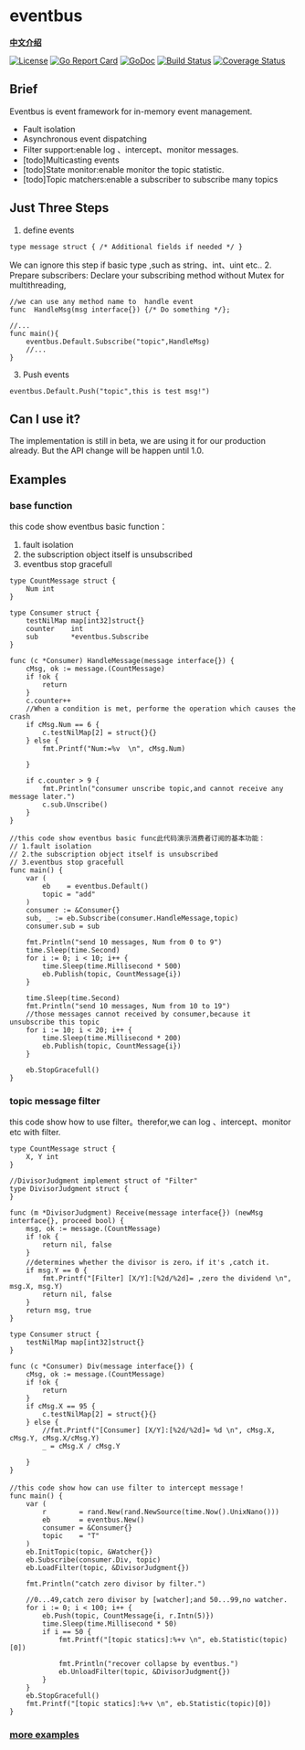 # eventbus
[**中文介绍**](https://github.com/alex023/eventbus/wiki)  

[![License](https://img.shields.io/:license-apache-blue.svg)](https://opensource.org/licenses/Apache-2.0)
[![Go Report Card](https://goreportcard.com/badge/github.com/alex023/eventbus)](https://goreportcard.com/report/github.com/alex023/eventbus)
[![GoDoc](https://godoc.org/github.com/alex023/eventbus?status.svg)](https://godoc.org/github.com/alex023/eventbus)
[![Build Status](https://travis-ci.org/alex023/eventbus.svg?branch=dev)](https://travis-ci.org/alex023/eventbus?branch=dev)
[![Coverage Status](https://coveralls.io/repos/github/alex023/eventbus/badge.svg?branch=dev)](https://coveralls.io/github/alex023/eventbus?branch=dev)

## Brief
Eventbus is  event framework for in-memory event management. 
- Fault isolation
- Asynchronous event dispatching
- Filter support:enable log 、intercept、monitor messages.
- [todo]Multicasting events
- [todo]State monitor:enable monitor the topic statistic.
- [todo]Topic matchers:enable a subscriber to subscribe many topics

## Just Three Steps
1. define events
```golang
type message struct { /* Additional fields if needed */ }
```
We can ignore this step if basic type ,such as string、int、uint etc.. 
2. Prepare subscribers: Declare  your subscribing method without Mutex for multithreading,
```golang
//we can use any method name to  handle event 
func  HandleMsg(msg interface{}) {/* Do something */};

//...
func main(){
    eventbus.Default.Subscribe("topic",HandleMsg)
    //...
}
```
3. Push events
```golang
eventbus.Default.Push("topic",this is test msg!")
```
## Can I use it?
 The implementation is still in beta, we are using it for our production already. But the API change will be happen until 1.0.

## Examples
###  base function
this code show eventbus basic function：
1. fault isolation
2. the subscription object itself is unsubscribed
3. eventbus stop gracefull
```golang
type CountMessage struct {
	Num int
}

type Consumer struct {
	testNilMap map[int32]struct{}
	counter    int
	sub        *eventbus.Subscribe
}

func (c *Consumer) HandleMessage(message interface{}) {
	cMsg, ok := message.(CountMessage)
	if !ok {
		return
	}
	c.counter++
	//When a condition is met, performe the operation which causes the crash
	if cMsg.Num == 6 {
		c.testNilMap[2] = struct{}{}
	} else {
		fmt.Printf("Num:=%v  \n", cMsg.Num)

	}

	if c.counter > 9 {
		fmt.Println("consumer unscribe topic,and cannot receive any message later.")
		c.sub.Unscribe()
	}
}

//this code show eventbus basic func此代码演示消费者订阅的基本功能：
// 1.fault isolation
// 2.the subscription object itself is unsubscribed
// 3.eventbus stop gracefull
func main() {
	var (
		eb    = eventbus.Default()
		topic = "add"
	)
	consumer := &Consumer{}
	sub, _ := eb.Subscribe(consumer.HandleMessage,topic)
	consumer.sub = sub

	fmt.Println("send 10 messages, Num from 0 to 9")
	time.Sleep(time.Second)
	for i := 0; i < 10; i++ {
		time.Sleep(time.Millisecond * 500)
		eb.Publish(topic, CountMessage{i})
	}

	time.Sleep(time.Second)
	fmt.Println("send 10 messages, Num from 10 to 19")
	//those messages cannot received by consumer,because it unsubscribe this topic
	for i := 10; i < 20; i++ {
		time.Sleep(time.Millisecond * 200)
		eb.Publish(topic, CountMessage{i})
	}

	eb.StopGracefull()
}
```
### topic message filter 
this code show how to use filter。therefor,we can log 、intercept、monitor etc with filter. 
```golang
type CountMessage struct {
	X, Y int
}

//DivisorJudgment implement struct of "Filter"
type DivisorJudgment struct {
}

func (m *DivisorJudgment) Receive(message interface{}) (newMsg interface{}, proceed bool) {
	msg, ok := message.(CountMessage)
	if !ok {
		return nil, false
	}
	//determines whether the divisor is zero。if it's ,catch it.
	if msg.Y == 0 {
		fmt.Printf("[Filter] [X/Y]:[%2d/%2d]= ,zero the dividend \n", msg.X, msg.Y)
		return nil, false
	}
	return msg, true
}

type Consumer struct {
	testNilMap map[int32]struct{}
}

func (c *Consumer) Div(message interface{}) {
	cMsg, ok := message.(CountMessage)
	if !ok {
		return
	}
	if cMsg.X == 95 {
		c.testNilMap[2] = struct{}{}
	} else {
		//fmt.Printf("[Consumer] [X/Y]:[%2d/%2d]= %d \n", cMsg.X, cMsg.Y, cMsg.X/cMsg.Y)
		_ = cMsg.X / cMsg.Y

	}
}

//this code show how can use filter to intercept message！
func main() {
	var (
		r        = rand.New(rand.NewSource(time.Now().UnixNano()))
		eb       = eventbus.New()
		consumer = &Consumer{}
		topic    = "T"
	)
	eb.InitTopic(topic, &Watcher{})
	eb.Subscribe(consumer.Div, topic)
	eb.LoadFilter(topic, &DivisorJudgment{})

	fmt.Println("catch zero divisor by filter.")

	//0...49,catch zero divisor by [watcher];and 50...99,no watcher.
	for i := 0; i < 100; i++ {
		eb.Push(topic, CountMessage{i, r.Intn(5)})
		time.Sleep(time.Millisecond * 50)
		if i == 50 {
			fmt.Printf("[topic statics]:%+v \n", eb.Statistic(topic)[0])

			fmt.Println("recover collapse by eventbus.")
			eb.UnloadFilter(topic, &DivisorJudgment{})
		}
	}
	eb.StopGracefull()
	fmt.Printf("[topic statics]:%+v \n", eb.Statistic(topic)[0])
}

```

### [more examples][1]
                       
                       
[1]: https://github.com/alex023/eventbus/tree/dev/example